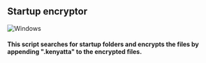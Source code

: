 ## Startup encryptor
![Windows](https://img.shields.io/badge/Windows-0078D6?style=for-the-badge&logo=windows&logoColor=white)
#### This script searches for startup folders and encrypts the files by appending ".kenyatta" to the encrypted files.
